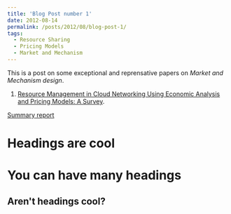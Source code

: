 ```yaml
---
title: 'Blog Post number 1'
date: 2012-08-14
permalink: /posts/2012/08/blog-post-1/
tags:
  - Resource Sharing
  - Pricing Models
  - Market and Mechanism
---
```


This is a post on some exceptional and reprensative papers on *Market and Mechanism design*. 
1. [Resource Management in Cloud Networking Using Economic Analysis and Pricing Models: A Survey](https://ieeexplore.ieee.org/abstract/document/7807328). <br/>

[Summary report]()

Headings are cool
======

You can have many headings
======

Aren't headings cool?
------
